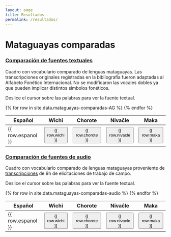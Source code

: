 ```yaml
---
layout: page
title: Resultados
permalink: /resultados/
---
```



# Mataguayas comparadas

<div class="py-1 mb-0 ml-3 prose">
  <a class="no-underline" data-toggle="collapse" href="#texto" role="button" aria-expanded="false" aria-controls="collapseExample">
    <h3>Comparación de fuentes textuales <span class="caret"/></h3></a>
  <div class="collapse py-2" id="texto">
    <p>Cuadro con vocabulario comparado de lenguas mataguayas. Las transcripciones originales registradas en la bibliografía fueron adaptadas al Alfabeto Fonético Internacional. No se modificaron las vocales dobles ya que pueden implicar distintos símbolos fonéticos.</p>
    <p>Deslice el cursor sobre las palabras para ver la fuente textual.</p>
    <table id="table_01" class="display table py-2 mb-4">
      <thead>  
        <tr>
          <th>Español</th>
          <th>Wichi</th>
          <th>Chorote</th>
          <th>Nivaĉle</th>
          <th>Maka</th>
        </tr>
      </thead>
      <tbody>
      {% for row in site.data.mataguayas-comparadas-AG %}
      <tr>
        <td>{{ row.espanol }}</td>
        <td><button class="balloon" data-balloon-pos="up" data-balloon-length="small" data-balloon="{{row.fuente_wichi}}">{{ row.wichi }}</button></td>
        <td><button class="balloon" data-balloon-pos="up" data-balloon-length="small" data-balloon="{{row.fuente_chorote}}">{{ row.chorote }}</button></td>
        <td><button class="balloon" data-balloon-pos="up" data-balloon-length="small" data-balloon="{{row.fuente_nivacle}}">{{ row.nivacle }}</button></td>
        <td><button class="balloon" data-balloon-pos="up" data-balloon-length="small" data-balloon="{{row.fuente_maka}}">{{ row.maka }}</button></td>
      </tr> 
      {% endfor %}
    </tbody>
    </table>
  </div>

  <a class="no-underline" data-toggle="collapse" href="#audio" role="button" aria-expanded="false" aria-controls="collapseExample"><h3>Comparación de fuentes de audio <span class="caret"/></h3></a>
  <div class="collapse py-2" id="audio">
    <p>Cuadro con vocabulario comparado de lenguas mataguayas proveniente de <a href="{{site.baseurl}}/transcripciones/">transcripciones</a> de 9h de elicitaciones de trabajo de campo.</p>
    <p>Deslice el cursor sobre las palabras para ver la fuente textual.</p>
    <table id="table_02" class="display table py-2 mb-4">
      <thead>
        <tr>
          <th>Español</th>
          <th>Wichi</th>
          <th>Chorote</th>
          <th>Nivaĉle</th>
          <th>Maka</th>
        </tr>
      </thead>
      <tbody>
        {% for row in site.data.mataguayas-comparadas-audio %}
          <tr>
            <td>{{ row.espanol }}</td>
            <td><button class="balloon" data-balloon-pos="up" data-balloon-length="small" data-balloon="{{row.fuente_wichi}}">{{ row.wichi }}</button></td>
            <td><button class="balloon" data-balloon-pos="up" data-balloon-length="small" data-balloon="{{row.fuente_chorote}}">{{ row.chorote }}</button></td>
            <td><button class="balloon" data-balloon-pos="up" data-balloon-length="small" data-balloon="{{row.fuente_nivacle}}">{{ row.nivacle }}</button></td>
            <td><button class="balloon" data-balloon-pos="up" data-balloon-length="small" data-balloon="{{row.fuente_maka}}">{{ row.maka }}</button></td>
          </tr> 
        {% endfor %}
      </tbody>
    </table>
  </div>
</div>

<script type="text/javascript">
$(document).ready( function () {
    $('#table_01').DataTable();
    $('#table_02').DataTable();
} );
</script>